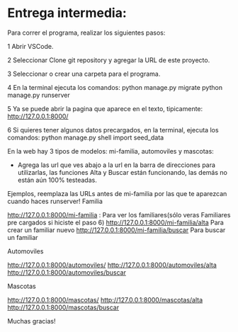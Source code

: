# Entrega intermedia:
Para correr el programa, realizar los siguientes pasos:

1 Abrir VSCode.

2 Seleccionar Clone git repository y agregar la URL de este proyecto.

3 Seleccionar o crear una carpeta para el programa.

4 En la terminal ejecuta los comandos:
  python manage.py migrate
  python manage.py runserver
 
5 Ya se puede abrir la pagina que aparece en el texto, tipicamente: http://127.0.0.1:8000/

6 Si quieres tener algunos datos precargados, en la terminal, ejecuta los comandos:
  python manage.py shell
  import seed_data
  
En la web hay 3 tipos de modelos: mi-familia, automoviles y mascotas:
- Agrega las url que ves abajo a la url en la barra de direcciones para utilizarlas, las funciones Alta y Buscar están funcionando, las demás no están aún 100% testeadas.

Ejemplos, reemplaza las URLs antes de mi-familia por las que te aparezcan cuando haces runserver!
Familia

http://127.0.0.1:8000/mi-familia : Para ver los familiares(sólo veras Familiares pre cargados si hiciste el paso 6)
http://127.0.0.1:8000/mi-familia/alta Para crear un familiar nuevo
http://127.0.0.1:8000/mi-familia/buscar Para buscar un familiar

Automoviles

http://127.0.0.1:8000/automoviles/
http://127.0.0.1:8000/automoviles/alta
http://127.0.0.1:8000/automoviles/buscar

Mascotas

http://127.0.0.1:8000/mascotas/
http://127.0.0.1:8000/mascotas/alta
http://127.0.0.1:8000/mascotas/buscar

Muchas gracias!
